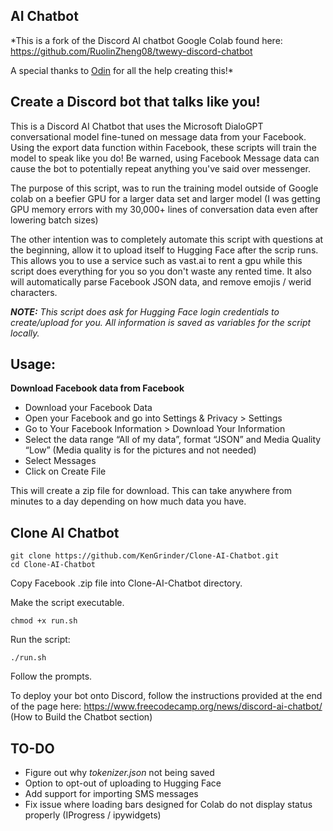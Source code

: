 

## AI Chatbot



*This is a fork of the Discord AI chatbot Google Colab found here:
https://github.com/RuolinZheng08/twewy-discord-chatbot

A special thanks to [Odin](https://github.com/odinmay) for all the help creating this!*







## Create a Discord bot that talks like you!



This is a Discord AI Chatbot that uses the Microsoft DialoGPT conversational model fine-tuned on message data from your Facebook.
Using the export data function within Facebook, these scripts will train the model to speak like you do!
Be warned, using Facebook Message data can cause the bot to potentially repeat anything you've said over messenger.


The purpose of this script, was to run the training model outside of Google colab on a beefier GPU for a larger data set and larger model (I was getting GPU memory errors with my 30,000+ lines of conversation data even after lowering batch sizes)

The other intention was to completely automate this script with questions at the beginning, allow it to upload itself to Hugging Face after the scrip runs. This allows you to use a service such as vast.ai to rent a gpu while this script does everything for you so you don't waste any rented time. It also will automatically parse Facebook JSON data, and remove emojis / werid characters.

***NOTE:** This script does ask for Hugging Face login credentials to create/upload for you. All information is saved as variables for the script locally.*




## Usage:

 **Download Facebook data from Facebook**

 - Download your Facebook Data
 - Open your Facebook and go into Settings & Privacy > Settings
 - Go to Your Facebook Information > Download Your Information
 - Select the data range “All of my data”, format “JSON” and Media
   Quality “Low” (Media quality is for the pictures and not needed)
 - Select Messages
 - Click on Create File

This will create a zip file for download. This can take anywhere from minutes to a day depending on how much data you have.


## Clone AI Chatbot

    git clone https://github.com/KenGrinder/Clone-AI-Chatbot.git
    cd Clone-AI-Chatbot

Copy Facebook .zip file into Clone-AI-Chatbot directory.

Make the script executable.

    chmod +x run.sh
    
Run the script:


    ./run.sh

Follow the prompts.


To deploy your bot onto Discord, follow the instructions provided at the end of the page here:
https://www.freecodecamp.org/news/discord-ai-chatbot/ (How to Build the Chatbot section)





## TO-DO

 - Figure out why *tokenizer.json* not being saved
 - Option to opt-out of uploading to Hugging Face
 - Add support for importing SMS messages
 - Fix issue where loading bars designed for Colab do not display status properly (IProgress / ipywidgets)


